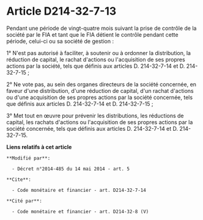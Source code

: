 # Article D214-32-7-13

Pendant une période de vingt-quatre mois suivant la prise de contrôle de la société par le FIA et tant que le FIA détient le
contrôle pendant cette période, celui-ci ou sa société de gestion : 

1° N'est pas autorisé à faciliter, à soutenir ou à ordonner la distribution, la réduction de capital, le rachat d'actions ou
l'acquisition de ses propres actions par la société, tels que définis aux articles D. 214-32-7-14 et D. 214-32-7-15 ; 

2° Ne vote pas, au sein des organes directeurs de la société concernée, en faveur d'une distribution, d'une réduction de
capital, d'un rachat d'actions ou d'une acquisition de ses propres actions par la société concernée, tels que définis aux
articles D. 214-32-7-14 et D. 214-32-7-15 ; 

3° Met tout en œuvre pour prévenir les distributions, les réductions de capital, les rachats d'actions ou l'acquisition de
ses propres actions par la société concernée, tels que définis aux articles D. 214-32-7-14 et D. 214-32-7-15.

**Liens relatifs à cet article**

	**Modifié par**:

	  - Décret n°2014-485 du 14 mai 2014 - art. 5

	**Cite**:

	  - Code monétaire et financier - art. D214-32-7-14

	**Cité par**:

	  - Code monétaire et financier - art. D214-32-8 (V)
